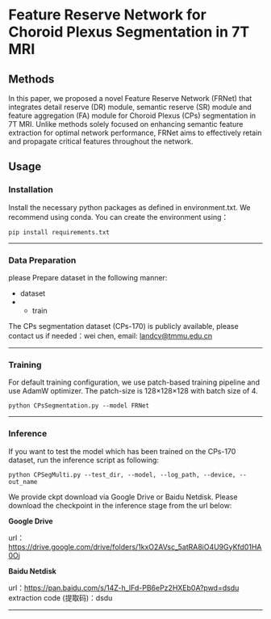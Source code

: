 # Feature Reserve Network for Choroid Plexus Segmentation in 7T MRI
## Methods
In this paper, we proposed a novel Feature Reserve Network (FRNet) that integrates detail reserve (DR) module, semantic reserve (SR) module and  feature aggregation (FA) module for Choroid Plexus (CPs) segmentation in 7T MRI. Unlike methods solely focused on enhancing semantic feature extraction for optimal network performance, FRNet aims to effectively retain and propagate critical features throughout the network.

## Usage
### Installation
Install the necessary python packages as defined in environment.txt. We recommend using conda. You can create the environment using：

`pip install requirements.txt `

---

### Data Preparation
please Prepare dataset in the following manner:
- dataset
 - - train
 
The CPs segmentation dataset (CPs-170) is publicly available, please contact us if needed：wei chen, email: landcv@tmmu.edu.cn


---
### Training
For default training configuration, we use patch-based training pipeline and use AdamW optimizer. The patch-size is 128×128×128 with batch size of 4. 


```
python CPsSegmentation.py --model FRNet
```


---

### Inference
If you want to test the model which has been trained on the CPs-170 dataset, run the inference script as following:

`python CPSegMulti.py --test_dir, --model, --log_path, --device, --out_name`

We provide ckpt download via Google Drive or Baidu Netdisk. Please download the checkpoint in the inference stage from the url below:

**Google Drive**

url：https://drive.google.com/drive/folders/1kxO2AVsc_5atRA8iO4U9GyKfd01HA0Oj

**Baidu Netdisk**

url：https://pan.baidu.com/s/14Z-h_lFd-PB6ePz2HXEb0A?pwd=dsdu extraction code (提取码)：dsdu 

---




